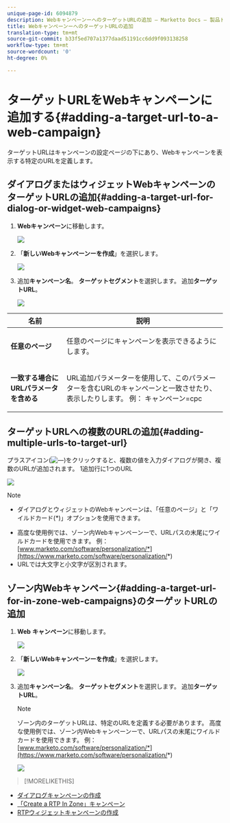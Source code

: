 ```yaml
---
unique-page-id: 6094879
description: WebキャンペーンーへのターゲットURLの追加 — Marketto Docs — 製品ドキュメント
title: WebキャンペーンーへのターゲットURLの追加
translation-type: tm+mt
source-git-commit: b33f5ed707a1377daad51191cc6dd9f093138258
workflow-type: tm+mt
source-wordcount: '0'
ht-degree: 0%

---
```



# ターゲットURLをWebキャンペーンに追加する{#adding-a-target-url-to-a-web-campaign}

ターゲットURLはキャンペーンの設定ページの下にあり、Webキャンペーンを表示する特定のURLを定義します。

## ダイアログまたはウィジェットWebキャンペーンのターゲットURLの追加{#adding-a-target-url-for-dialog-or-widget-web-campaigns}

1. **Webキャンペーン**&#x200B;に移動します。

   ![](assets/web-campaigns-hand-5.jpg)

1. 「**新しいWebキャンペーンーを作成**」を選択します。

   ![](assets/create-new-web-campaign-hand.jpg)

1. 追加&#x200B;**キャンペーン名**。 **ターゲットセグメント**&#x200B;を選択します。 追加&#x200B;**ターゲットURL**。

   ![](assets/set-web-campaign-hands.jpg)

<table> 
 <thead> 
  <tr> 
   <th colspan="1" rowspan="1">名前</th> 
   <th colspan="1" rowspan="1">説明</th> 
  </tr> 
 </thead> 
 <tbody> 
  <tr> 
   <td colspan="1" rowspan="1"><strong>任意のページ</strong></td> 
   <td colspan="1" rowspan="1"><p>任意のページにキャンペーンを表示できるようにします。</p></td> 
  </tr> 
  <tr> 
   <td colspan="1" rowspan="1"><p><strong>一致する場合にURLパラメータを含める</strong></p></td> 
   <td colspan="1" rowspan="1">URL追加パラメーターを使用して、このパラメーターを含むURLのキャンペーンと一致させたり、表示したりします。 例： キャンペーン=cpc</td> 
  </tr> 
 </tbody> 
</table>

## ターゲットURLへの複数のURLの追加{#adding-multiple-urls-to-target-url}

プラスアイコン(![—](assets/image2015-2-18-8-3a40-3a59.png))をクリックすると、複数の値を入力ダイアログが開き、複数のURLが追加されます。 1追加行に1つのURL

![](assets/image2015-2-23-18-3a15-3a57.png)

>[!NOTE]
>
>* ダイアログとウィジェットのWebキャンペーンは、「任意のページ」と「ワイルドカード(*)」オプションを使用できます。
* 高度な使用例では、ゾーン内Webキャンペーンーで、URLパスの末尾にワイルドカードを使用できます。 例：[www.marketo.com/software/personalization/*](https://www.marketo.com/software/personalization/*)
* URLでは大文字と小文字が区別されます。


## ゾーン内Webキャンペーン{#adding-a-target-url-for-in-zone-web-campaigns}のターゲットURLの追加

1. **Web** **キャンペーン**&#x200B;に移動します。

   ![](assets/web-campaigns-hand-5.jpg)

1. 「**新しいWebキャンペーンーを作成**」を選択します。

   ![](assets/create-new-web-campaign-hand.jpg)

1. 追加&#x200B;**キャンペーン名**。 **ターゲットセグメント**&#x200B;を選択します。 追加&#x200B;**ターゲットURL**。

   >[!NOTE]
   ゾーン内のターゲットURLは、特定のURLを定義する必要があります。 高度な使用例では、ゾーン内Webキャンペーンーで、URLパスの末尾にワイルドカードを使用できます。 例：[www.marketo.com/software/personalization/*](https://www.marketo.com/software/personalization/*)

   ![](assets/set-web-campaign-multiple-hands.jpg)

>[!MORELIKETHIS]
* [ダイアログキャンペーンの作成](/help/marketo/product-docs/web-personalization/working-with-web-campaigns/create-a-new-dialog-web-campaign.md)
* [「Create a RTP In Zone」キャンペーン](/help/marketo/product-docs/web-personalization/working-with-web-campaigns/create-a-new-in-zone-web-campaign.md)
* [RTPウィジェットキャンペーンの作成](/help/marketo/product-docs/web-personalization/working-with-web-campaigns/create-a-new-widget-web-campaign.md)

